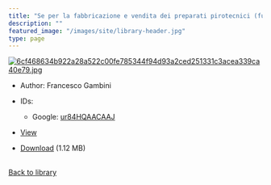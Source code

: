 ```yaml
---
title: "Se per la fabbricazione e vendita dei preparati pirotecnici (fuochi artificiali)"
description: ""
featured_image: "/images/site/library-header.jpg"
type: page
---
```


<a href="https://drive.google.com/uc?export=view&id=1Q4DFm6JAgffOsiumuEQmwSoPkj1OhZXG" target="_blank">![6cf468634b922a28a522c00fe785344f94d93a2ced251331c3acea339ca40e79.jpg](/images/library/6cf468634b922a28a522c00fe785344f94d93a2ced251331c3acea339ca40e79.jpg)</a>
* Author: Francesco Gambini
* IDs:
  * Google: <a href="https://books.google.com/books?id=ur84HQAACAAJ" target="_blank">ur84HQAACAAJ</a>
* <a href="https://drive.google.com/uc?export=view&id=1Q4DFm6JAgffOsiumuEQmwSoPkj1OhZXG" target="_blank">View</a>

* [Download](https://drive.google.com/uc?export=download&id=1Q4DFm6JAgffOsiumuEQmwSoPkj1OhZXG) (1.12 MB)

<br />[Back to library](/library/)
